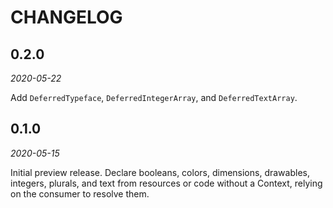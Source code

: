 # CHANGELOG

## 0.2.0
_2020-05-22_

Add `DeferredTypeface`, `DeferredIntegerArray`, and `DeferredTextArray`.

## 0.1.0
_2020-05-15_

Initial preview release. Declare booleans, colors, dimensions, drawables, integers, plurals, and
text from resources or code without a Context, relying on the consumer to resolve them.

